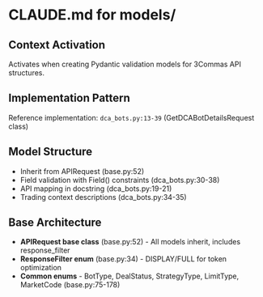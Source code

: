 # CLAUDE.md for models/

## Context Activation
Activates when creating Pydantic validation models for 3Commas API structures.

## Implementation Pattern
Reference implementation: `dca_bots.py:13-39` (GetDCABotDetailsRequest class)

## Model Structure
- Inherit from APIRequest (base.py:52)
- Field validation with Field() constraints (dca_bots.py:30-38)
- API mapping in docstring (dca_bots.py:19-21)
- Trading context descriptions (dca_bots.py:34-35)

## Base Architecture
- **APIRequest base class** (base.py:52) - All models inherit, includes response_filter
- **ResponseFilter enum** (base.py:34) - DISPLAY/FULL for token optimization
- **Common enums** - BotType, DealStatus, StrategyType, LimitType, MarketCode (base.py:75-178)